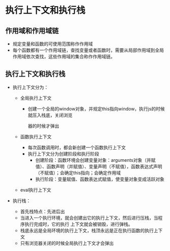 # 执行上下文和执行栈

## 作用域和作用域链
- 规定变量和函数的可使用范围称作作用域 
- 每个函数都有一个作用域链，查找变量或者函数时，需要从局部作用域到全局作用域依次查找，这些作用域的集合称作作用域链。

## 执行上下文和执行栈
- 执行上下文分为：

  - 全局执行上下文

    - 创建一个全局的window对象，并规定this指向window，执行js的时候就压入栈底，关闭浏览 

      器的时候才弹出 

  - 函数执行上下文

    - 每次函数调用时，都会新创建一个函数执行上下文
    - 执行上下文分为创建阶段和执行阶段
      - 创建阶段：函数环境会创建变量对象：arguments对象（并赋值）、函数声明（并赋值）、变量声明（不赋值），函数表达式声明（不赋值）；会确定this指向；会确定作用域
      - 执行阶段：变量赋值、函数表达式赋值，使变量对象变成活跃对象 

  - eval执行上下文

- 执行栈：

  - 首先栈特点：先进后出 
  - 当进入一个执行环境，就会创建出它的执行上下文，然后进行压栈，当程序执行完成时，它的执行
    上下文就会被销毁，进行弹栈。 
  - 栈底永远是全局环境的执行上下文，栈顶永远是正在执行函数的执行上下文 
  - 只有浏览器关闭的时候全局执行上下文才会弹出
